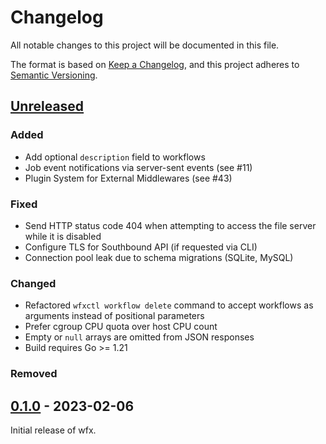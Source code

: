 # Changelog

All notable changes to this project will be documented in this file.

The format is based on [Keep a Changelog](https://keepachangelog.com/en/1.1.0/),
and this project adheres to [Semantic Versioning](https://semver.org/spec/v2.0.0.html).

## [Unreleased]

### Added

- Add optional `description` field to workflows
- Job event notifications via server-sent events (see #11)
- Plugin System for External Middlewares (see #43)

### Fixed

- Send HTTP status code 404 when attempting to access the file server while it is disabled
- Configure TLS for Southbound API (if requested via CLI)
- Connection pool leak due to schema migrations (SQLite, MySQL)

### Changed

- Refactored `wfxctl workflow delete` command to accept workflows as arguments instead of positional parameters
- Prefer cgroup CPU quota over host CPU count
- Empty or `null` arrays are omitted from JSON responses
- Build requires Go >= 1.21

### Removed

## [0.1.0] - 2023-02-06

Initial release of wfx.

[unreleased]: https://github.com/siemens/wfx/compare/v0.1.0...HEAD
[0.1.0]: https://github.com/siemens/wfx/releases/tag/v0.1.0
